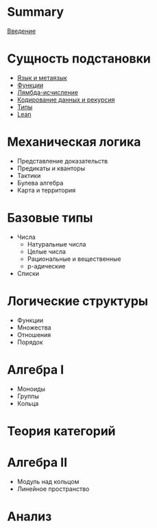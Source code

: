 # Summary

[Введение](./intro.md)

# Сущность подстановки

- [Язык и метаязык](./subst/meta.md)
- [Функции](./subst/func.md)
- [Лямбда-исчисление](./subst/lambda.md)
- [Кодирование данных и рекурсия](./subst/data.md)
- [Типы](./subst/types.md)
- [Lean](./subst/lean.md)

# Механическая логика
- Представление доказательств
- Предикаты и кванторы
- Тактики
- Булева алгебра
- Карта и территория

# Базовые типы
- Числа
    - Натуральные числа
    - Целые числа
    - Рациональные и вещественные
    - p-адические
- Списки

# Логические структуры
- Функции
- Множества
- Отношения
- Порядок

# Алгебра I
- Моноиды
- Группы
- Кольца

# Теория категорий

# Алгебра II
- Модуль над кольцом
- Линейное пространство

# Анализ
